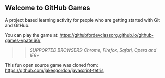 ## Welcome to GitHub Games

A project based learning activity for people who are getting started with Git and GitHub.

You can play the game at: https://githubfordevclassorg.github.io/github-games-vpatel66/

>> _*SUPPORTED BROWSERS*: Chrome, Firefox, Safari, Opera and IE9+_

This fun open source game was cloned from: https://github.com/jakesgordon/javascript-tetris
